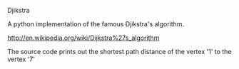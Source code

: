 Djikstra

A python implementation of the famous Djikstra's algorithm.

http://en.wikipedia.org/wiki/Dijkstra%27s_algorithm

The source code prints out the shortest path distance of the vertex '1' to the vertex '7'
